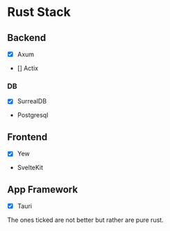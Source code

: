 # Rust Stack

## Backend

- [x] Axum
- [] Actix

### DB

- [x] SurrealDB
- Postgresql

## Frontend

- [x] Yew
- SvelteKit

## App Framework

- [x] Tauri

The ones ticked are not better but rather are pure rust.

